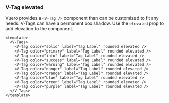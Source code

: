 ### V-Tag elevated

Vuero provides a `<V-Tag />` component than can be customized to fit any needs.
V-Tags can have a permanent box shadow.
Use the `elevated` prop to add elevation to the component.

<!--code-->

```vue
<template>
  <V-Tags>
    <V-Tag color="solid" label="Tag Label" rounded elevated />
    <V-Tag color="primary" label="Tag Label" rounded elevated />
    <V-Tag color="info" label="Tag Label" rounded elevated />
    <V-Tag color="success" label="Tag Label" rounded elevated />
    <V-Tag color="warning" label="Tag Label" rounded elevated />
    <V-Tag color="danger" label="Tag Label" rounded elevated />
    <V-Tag color="orange" label="Tag Label" rounded elevated />
    <V-Tag color="blue" label="Tag Label" rounded elevated />
    <V-Tag color="green" label="Tag Label" rounded elevated />
    <V-Tag color="purple" label="Tag Label" rounded elevated />
  </V-Tags>
</template>
```

<!--/code-->

<!--example-->

<V-Tags>
  <V-Tag color="solid" label="Tag Label" rounded elevated />
  <V-Tag color="primary" label="Tag Label" rounded elevated />
  <V-Tag color="info" label="Tag Label" rounded elevated />
  <V-Tag color="success" label="Tag Label" rounded elevated />
  <V-Tag color="warning" label="Tag Label" rounded elevated />
  <V-Tag color="danger" label="Tag Label" rounded elevated />
  <V-Tag color="orange" label="Tag Label" rounded elevated />
  <V-Tag color="blue" label="Tag Label" rounded elevated />
  <V-Tag color="green" label="Tag Label" rounded elevated />
  <V-Tag color="purple" label="Tag Label" rounded elevated />
</V-Tags>

<!--/example-->
